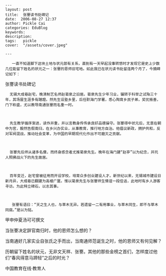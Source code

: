 
    ---
    layout: post  
    title:  张謇读书处碑记  
    date:  2006-08-27 12:37  
    author: Pickle Cai  
    categories: EduBlog  
    keywords: 
    description:   
    tags:	pickle   
    cover:  "/assets/cover.jpeg"  

    ---  
    
       一直不知道脚下这块土地与状元郎有关系，直到有一天早起没事转悠时才发现它是史上少数几位能留下姓名的状元之一：张謇的恩师旧宅地。如此我已在状元读书处留连两个月了，今摘碑记如下：



张謇读书处碑记



      无锡大成巷赵宅，晚清制艺名师赵菊泉之旧居。菊泉先生少年习业，辗转于科举之试殆三十年，其场屋生涯多有蹭蹬。然先生设塾乡里，后任职海门学署，悉心陶育乡民子弟，奖优掖善，门下称盛，尤以教导南通张謇而名重一时。



      先生教学循序渐进，读作并重，并以言教身传传承良好品德操守。张謇得中状元后，无意在朝中为官，毅然告假南归，在乡兴办实业，从事教育，推行地方自治。他倡议新政，拥护共和，反对军阀混战，推动社会变革，为中国的早期现代化作出不可磨灭之贡献。



      张謇先后师从诸多名儒，而终身感念者尤推菊泉先生。晚年在海门建“赵亭”以为纪念，并托人照拂战火下的先生故居。



      百年变迁，赵宅曾被征用而开设学校，培育众多创业建设人才。新世纪以来，无锡城市建设日新月异，大成巷已翻建为高楼广厦。惟以菊泉先生与张謇师生情谊一段佳话，此地时有乡人游客寻访。为此特立碑石，以志其事。



       张謇有语曰：“天之生人也，与草木无异。若遗留一二有用事业，与草木同生，即不与草木同腐。”是以为铭。



甲申仲夏汤可可撰文



当张謇决定辞官南归时，他的恩师怎么想的？



当南通好几家实业自张氏之手而出，当南通师范诞生之时，他的恩师又有何见解？



历朝留下姓名的状元，无非文天祥、张謇。其他的那些金榜之首们，怎样度过他们“春风得意马蹄轻”之后的时光？



		    
 中国教育在线·教育人

